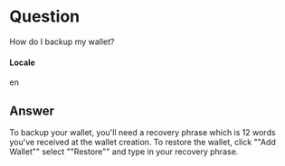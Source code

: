 # Question
How do I backup my wallet?
#### Locale
en
## Answer
To backup your wallet, you'll need a recovery phrase which is 12 words you've received at the wallet creation.
To restore the wallet, click ""Add Wallet"" select ""Restore"" and type in your recovery phrase.